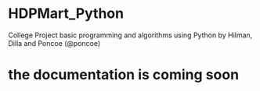 # HDPMart_Python
College Project basic programming and algorithms using Python by Hilman, Dilla and Poncoe (@poncoe)

# the documentation is coming soon
